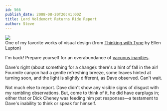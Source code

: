 ```yaml
---
id: 566
publish_date: 2008-08-20T20:41:00Z
title: Lord Voldemort Returns Ride Report
author: Steve
---
```

[![](http://www.flagstafffrenzy.org/wp-content/uploads/2008/08/periodic_breakfast_table.jpg)](http://www.flagstafffrenzy.org/wp-content/uploads/2008/08/periodic_breakfast_table.jpg)  
One of my favorite works of visual design (from [Thinking with Type](http://www.amazon.com/Thinking-Type-Critical-Designers-Students/dp/1568984480) by Ellen Lupton)

I'm back! Prepare yourself for an overabundance of [vacuous inanities](http://www.flagstafffrenzy.org/2008/08/19/orienting-new-people#comment-817).

Dave's right (about something for a change): there's a hint of fall in the air! Fourmile canyon had a gentle refreshing breeze, some leaves hinted at turning soon, and the light is slightly different, as Dave observed. Can't wait.

Not much else to report. Dave didn't show any visible signs of disgust with my rambling observations. But, come to think of it, he did have earplugs in; either that or Dick Cheney was feeding him pat responses—a testament to Dave's inability to think or speak for himself.